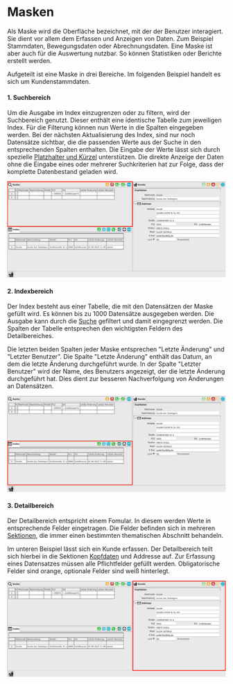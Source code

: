 # Masken

Als Maske wird die Oberfläche bezeichnet, mit der der Benutzer interagiert. Sie dient vor allem dem Erfassen und Anzeigen von Daten. Zum Beispiel Stammdaten, Bewegungsdaten oder Abrechnungsdaten. Eine Maske ist aber auch für die Auswertung nutzbar. So können Statistiken oder Berichte erstellt werden. 

Aufgeteilt ist eine Maske in drei Bereiche. Im folgenden Beispiel handelt es sich um Kundenstammdaten.

#### 1. Suchbereich

Um die Ausgabe im Index einzugrenzen oder zu filtern, wird der Suchbereich genutzt. Dieser enthält eine identische Tabelle zum jeweiligen Index. Für die Filterung können nun Werte in die Spalten eingegeben werden. Bei der nächsten Aktualisierung des Index, sind nur noch Datensätze sichtbar, die die passenden Werte aus der Suche in den entsprechenden Spalten enthalten. Die Eingabe der Werte lässt sich durch spezielle [Platzhalter und Kürzel](wildcards.md) unterstützen. Die direkte Anzeige der Daten ohne die Eingabe eines oder mehrerer Suchkriterien hat zur Folge, dass der komplette Datenbestand geladen wird.

![](img/customer_example_search_marked.png)


#### 2. Indexbereich

Der Index besteht aus einer Tabelle, die mit den Datensätzen der Maske gefüllt wird. Es können bis zu 1000 Datensätze ausgegeben werden. Die Ausgabe kann durch die [Suche](#1-suchbereich) gefiltert und damit eingegrenzt werden. Die Spalten der Tabelle entsprechen den wichtigsten Feldern des Detailbereiches. 

Die letzten beiden Spalten jeder Maske entsprechen "Letzte Änderung" und "Letzter Benutzer". Die Spalte "Letzte Änderung" enthält das Datum, an dem die letzte Änderung durchgeführt wurde. In der Spalte "Letzter Benutzer" wird der Name, des Benutzers angezeigt, der die letzte Änderung durchgeführt hat. Dies dient zur besseren Nachverfolgung von Änderungen an Datensätzen.

![](img/customer_example_index_marked.png)

#### 3. Detailbereich

Der Detailbereich entspricht einem Fomular. In diesem werden Werte in entsprechende Felder eingetragen. Die Felder befinden sich in mehreren [Sektionen](sections.md), die immer einen bestimmten thematischen Abschnitt behandeln. 

Im unteren Beispiel lässt sich ein Kunde erfassen. Der Detailbereich teilt sich hierbei in die Sektionen [Kopfdaten](sections.md#kopfdaten) und Addresse auf.
Zur Erfassung eines Datensatzes müssen alle Pflichtfelder gefüllt werden. Obligatorische Felder sind orange, optionale Felder sind weiß hinterlegt.

![](img/customer_example_detail_marked.png)

